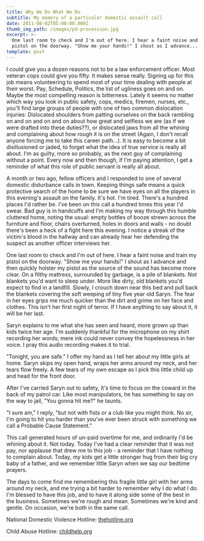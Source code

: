 ```yaml
---
title: Why We Do What We Do
subtitle: My memory of a particular domestic assault call
date: 2011-08-02T05:00:00.000Z
thumb_img_path: /images/pd-procession.jpg
excerpt: >-
  One last room to check and I'm out of here. I hear a faint noise and train my
  pistol on the doorway. "Show me your hands!" I shout as I advance...
template: post
---
```

<p>I could give you a dozen reasons not to be a law enforcement officer. Most veteran cops could give you fifty. It makes sense really. Signing up for this job means volunteering to spend most of your time dealing with people at their worst. Pay, Schedule, Politics, the list of ugliness goes on and on. Maybe the most compelling reason is bitterness. Lately it seems no matter which way you look in public safety, cops, medics, firemen, nurses, etc., you'll find large groups of people with one of two common dislocation injuries: Dislocated shoulders from patting ourselves on the back rambling on and on and on and on about how great and selfless we are (as if we were drafted into these duties??), or dislocated jaws from all the whining and complaining about how rough it is on the street (Again, I don't recall anyone forcing me to take this career path...). It is easy to become a bit disillusioned or jaded, to forget what the idea of true service is really all about. I'm as guilty, more so probably, as the next guy of complaining without a point. Every now and then though, if I'm paying attention, I get a reminder of what this role of public servant is really all about.</p>

<p>A month or two ago, fellow officers and I responded to one of several domestic disturbance calls in town. Keeping things safe means a quick protective search of the home to be sure we have eyes on all the players in this evening's assault on the family. It's hot. I'm tired. There's a hundred places I'd rather be. I've been on this call a hundred times this year I'd swear. Bad guy is in handcuffs and I'm making my way through this humble cluttered home, noting the usual: empty bottles of booze strewn across the furniture and floor, chairs overturned, holes in doors and walls - no doubt there's been a heck of a fight here this evening. I notice a streak of the victim's blood in the hallway and can already hear her defending the suspect as another officer interviews her.</p>

<p>One last room to check and I'm out of here. I hear a faint noise and train my pistol on the doorway. "Show me your hands!" I shout as I advance and then quickly holster my pistol as the source of the sound has become more clear. On a filthy mattress, surrounded by garbage, is a pile of blankets. Not blankets you'd want to sleep under. More like dirty, old blankets you'd expect to find in a landfill. Slowly, I crouch down near this bed and pull back the blankets covering the soft weeping of tiny five year old Saryn. The fear in her eyes grips me much quicker than the dirt and grime on her face and clothes. This isn't her first night of terror. If I have anything to say about it, it will be her last.</p>

<p>Saryn explains to me what she has seen and heard, more grown up than kids twice her age. I'm suddenly thankful for the microphone on my shirt recording her words; mere ink could never convey the hopelessness in her voice. I pray this audio recording makes it to trial.</p>

<p>"Tonight, you are safe." I offer my hand as I tell her about my little girls at home. Saryn skips my open hand, wraps her arms around my neck, and her tears flow freely. A few tears of my own escape as I pick this little child up and head for the front door.</p>

<p>After I've carried Saryn out to safety, it's time to focus on the coward in the back of my patrol car. Like most manipulators, he has something to say on the way to jail, "You gonna hit me?" he taunts.</p>

<p>"I sure am," I reply, "but not with fists or a club like you might think. No sir, I'm going to hit you harder than you've ever been struck with something we call a Probable Cause Statement."</p>

<p>This call generated hours of un-paid overtime for me, and ordinarily I'd be whining about it. Not today. Today I've had a clear reminder that it was not pay, nor applause that drew me to this job - a reminder that I have nothing to complain about. Today, my kids get a little stronger hug from their big cry baby of a father, and we remember little Saryn when we say our bedtime prayers.</p>

<p>The days to come find me remembering this fragile little girl with her arms around my neck, and me trying a bit harder to remember why I do what I do. I'm blessed to have this job, and to have it along side some of the best in the business. Sometimes we're rough and mean. Sometimes we're kind and gentle. On occasion, we're both in the same call.</p>

<p>National Domestic Violence Hotline: <a href="http://www.thehotline.org/">thehotline.org</a></p>

<p>Child Abuse Hotline: <a href="http://www.childhelp.org/">childhelp.org</a></p>
